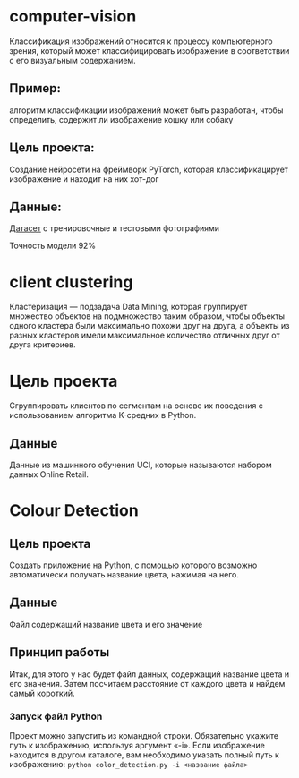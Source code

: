 # computer-vision

Классификация изображений относится к процессу компьютерного зрения, который может классифицировать изображение в соответствии с его визуальным содержанием. 

## Пример: 
алгоритм классификации изображений может быть разработан, чтобы определить, содержит ли изображение кошку или собаку

## Цель проекта: 
Создание нейросети на фреймворк PyTorch, которая классификацирует изображение и находит на них хот-дог 

## Данные: 
  [Датасет](https://drive.google.com/file/d/1QSt-ZISmr5ec16WWWzSDo2m4xV3SIhH6/view?usp=sharing "") с тренировочные и тестовыми фотографиями 

Точность модели
92%

# client clustering
Кластеризация — подзадача Data Mining, которая группирует множество объектов на подмножество таким образом, чтобы объекты одного кластера были максимально похожи друг на друга, а объекты из разных кластеров имели максимальное количество отличных друг от друга критериев.

# Цель проекта

Сгруппировать клиентов по сегментам на основе их поведения с использованием алгоритма K-средних в Python.

## Данные
Данные из машинного обучения UCI, которые называются набором данных Online Retail.

# Colour Detection 

## Цель проекта

Создать приложение на Python, с помощью которого возможно автоматически получать название цвета, нажимая на него. 

## Данные 

Файл содержащий название цвета и его значение

## Принцип работы
 
Итак, для этого у нас будет файл данных, содержащий название цвета и его значения. Затем посчитаем расстояние от каждого цвета и найдем самый короткий.


### Запуск файл Python

Проект можно запустить  из командной строки. Обязательно укажите путь к изображению, используя аргумент «-i». Если изображение находится в другом каталоге, вам необходимо указать полный путь к изображению:
`python color_detection.py -i <название файла> `

